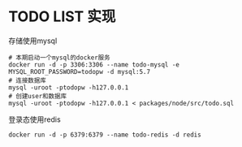 # TODO LIST 实现

存储使用mysql
```shell
# 本期启动一个mysql的docker服务
docker run -d -p 3306:3306 --name todo-mysql -e MYSQL_ROOT_PASSWORD=todopw -d mysql:5.7
# 连接数据库
mysql -uroot -ptodopw -h127.0.0.1
# 创建user和数据库
mysql -uroot -ptodopw -h127.0.0.1 < packages/node/src/todo.sql
```

登录态使用redis
```shell
docker run -d -p 6379:6379 --name todo-redis -d redis

```
